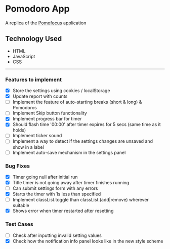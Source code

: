 # Pomodoro App

A replica of the [Pomofocus](https://pomofocus.io/) application

## Technology Used

- HTML
- JavaScript
- CSS

---

### Features to implement

- [x] Store the settings using cookies / localStorage
- [x] Update report with counts
- [ ] Implement the feature of auto-starting breaks (short & long) & Pomodoros
- [ ] Implement Skip button functionality
- [x] Implement progress bar for timer
- [x] Should flash time '00:00' after timer expires for 5 secs (same time as it holds)
- [ ] Implement ticker sound
- [ ] Implement a way to detect if the settings changes are unsaved and show in a label
- [ ] Implement auto-save mechanism in the settings panel

### Bug Fixes

- [x] Timer going null after initial run
- [x] Title timer is not going away after timer finishes running
- [ ] Can submit settings form with any errors
- [x] Starts the timer with 1s less than specified
- [ ] Implement classList.toggle than classList.(add|remove) wherever suitable
- [x] Shows error when timer restarted after resetting

### Test Cases

- [ ] Check after inputting invalid setting values
- [x] Check how the notification info panel looks like in the new style scheme

